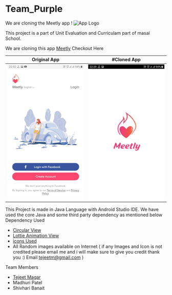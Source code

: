 # Team_Purple 
We are cloning the Meetly app ! <img src="https://tejeet.com/shared/meetlyclone/logo.png" alt="App Logo" width="200"/>


This project is a part of Unit Evaluation and Curriculam part of masai School.

We are cloning this app [Meetly](https://play.google.com/store/apps/details?id=com.improverllc.meetly&hl=en_IN&gl=US) Checkout Here

Original App | #Cloned App
 --- | --- 
 ![Original Meetly](example/originalsm.gif) | ![Cloned Meetly](example/clonedsm.gif)


This Project is made in Java Language with Android Studio IDE. We have used the core Java and some third party dependency as mentioned below
Dependency Used 
- [Circular View](https://github.com/hdodenhof/CircleImageView) 
- [Lottie Animation View](https://github.com/airbnb/lottie-android)
- [icons Used](https://www.flaticon.com/)
- All Random images available on Internet ( if any Images and Icon is not credited please email me and i will make sure to give you credit thank you :) Email tejeetm@gmail.com )

Team Members 
- [Tejeet Magar](https://tejeet.com/)
- Madhuri Patel
- Shivhari Banait

